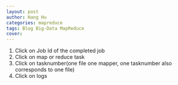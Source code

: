 ```yaml
---
layout: post
author: Hang Hu
categories: mapreduce
tags: Blog Big-Data MapReduce 
cover: 
---
```


1. Click on Job Id of the completed job
2. Click on map or reduce task
3. Click on tasknumber(one file one mapper, one tasknumber also corresponds to one file)
4. Click on logs
